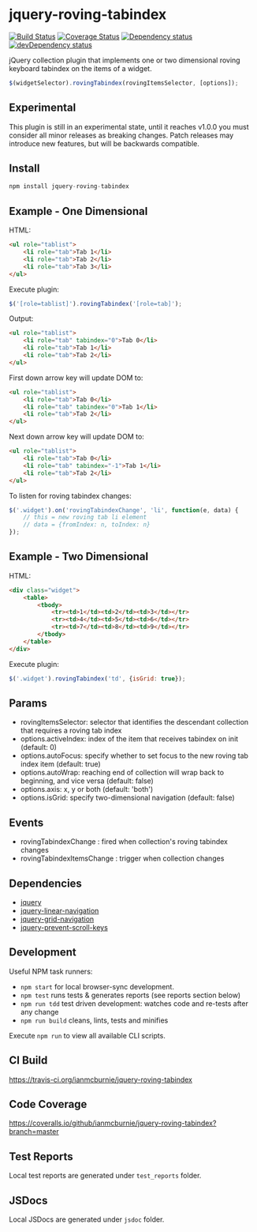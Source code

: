 # jquery-roving-tabindex

<p>
    <a href="https://travis-ci.org/ianmcburnie/jquery-roving-tabindex"><img src="https://api.travis-ci.org/ianmcburnie/jquery-roving-tabindex.svg?branch=master" alt="Build Status" /></a>
    <a href='https://coveralls.io/github/ianmcburnie/jquery-roving-tabindex?branch=master'><img src='https://coveralls.io/repos/ianmcburnie/jquery-roving-tabindex/badge.svg?branch=master&service=github' alt='Coverage Status' /></a>
    <a href="https://david-dm.org/ianmcburnie/jquery-roving-tabindex"><img src="https://david-dm.org/ianmcburnie/jquery-roving-tabindex.svg" alt="Dependency status" /></a>
    <a href="https://david-dm.org/ianmcburnie/jquery-roving-tabindex#info=devDependencies"><img src="https://david-dm.org/ianmcburnie/jquery-roving-tabindex/dev-status.svg" alt="devDependency status" /></a>
</p>

jQuery collection plugin that implements one or two dimensional roving keyboard tabindex on the items of a widget.


```js
$(widgetSelector).rovingTabindex(rovingItemsSelector, [options]);
```

## Experimental

This plugin is still in an experimental state, until it reaches v1.0.0 you must consider all minor releases as breaking changes. Patch releases may introduce new features, but will be backwards compatible.

## Install

```js
npm install jquery-roving-tabindex
```

## Example - One Dimensional

HTML:

```html
<ul role="tablist">
    <li role="tab">Tab 1</li>
    <li role="tab">Tab 2</li>
    <li role="tab">Tab 3</li>
</ul>
```

Execute plugin:

```js
$('[role=tablist]').rovingTabindex('[role=tab]');
```

Output:

```html
<ul role="tablist">
    <li role="tab" tabindex="0">Tab 0</li>
    <li role="tab">Tab 1</li>
    <li role="tab">Tab 2</li>
</ul>
```

First down arrow key will update DOM to:

```html
<ul role="tablist">
    <li role="tab">Tab 0</li>
    <li role="tab" tabindex="0">Tab 1</li>
    <li role="tab">Tab 2</li>
</ul>
```

Next down arrow key will update DOM to:

```html
<ul role="tablist">
    <li role="tab">Tab 0</li>
    <li role="tab" tabindex="-1">Tab 1</li>
    <li role="tab">Tab 2</li>
</ul>
```

To listen for roving tabindex changes:

```js
$('.widget').on('rovingTabindexChange', 'li', function(e, data) {
    // this = new roving tab li element
    // data = {fromIndex: n, toIndex: n}
});
```

## Example - Two Dimensional

HTML:

```html
<div class="widget">
    <table>
        <tbody>
            <tr><td>1</td><td>2</td><td>3</td></tr>
            <tr><td>4</td><td>5</td><td>6</td></tr>
            <tr><td>7</td><td>8</td><td>9</td></tr>
        </tbody>
    </table>
</div>
```

Execute plugin:

```js
$('.widget').rovingTabindex('td', {isGrid: true});
```

## Params

* rovingItemsSelector: selector that identifies the descendant collection that requires a roving tab index
* options.activeIndex: index of the item that receives tabindex on init (default: 0)
* options.autoFocus: specify whether to set focus to the new roving tab index item (default: true)
* options.autoWrap: reaching end of collection will wrap back to beginning, and vice versa (default: false)
* options.axis: x, y or both (default: 'both')
* options.isGrid: specify two-dimensional navigation (default: false)

## Events

* rovingTabindexChange : fired when collection's roving tabindex changes
* rovingTabindexItemsChange : trigger when collection changes

## Dependencies

* [jquery](https://jquery.com/)
* [jquery-linear-navigation](https://github.com/ianmcburnie/jquery-linear-navigation)
* [jquery-grid-navigation](https://github.com/ianmcburnie/jquery-grid-navigation)
* [jquery-prevent-scroll-keys](https://github.com/ianmcburnie/jquery-prevent-scroll-keys)

## Development

Useful NPM task runners:

* `npm start` for local browser-sync development.
* `npm test` runs tests & generates reports (see reports section below)
* `npm run tdd` test driven development: watches code and re-tests after any change
* `npm run build` cleans, lints, tests and minifies

Execute `npm run` to view all available CLI scripts.

## CI Build

https://travis-ci.org/ianmcburnie/jquery-roving-tabindex

## Code Coverage

https://coveralls.io/github/ianmcburnie/jquery-roving-tabindex?branch=master

## Test Reports

Local test reports are generated under `test_reports` folder.

## JSDocs

Local JSDocs are generated under `jsdoc` folder.
